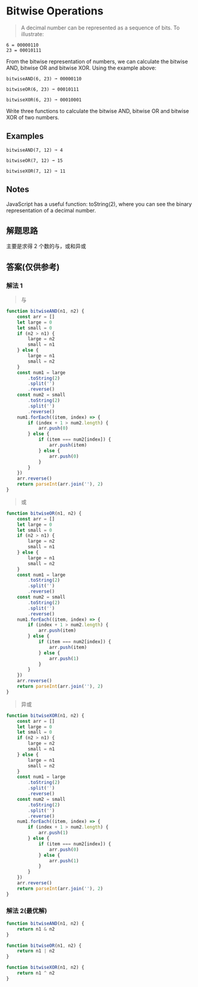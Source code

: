 <!--
 * @Author: wang_yechao
 * @Date: 2020-03-21 14:01:50
 -->

# Bitwise Operations

> A decimal number can be represented as a sequence of bits. To illustrate:

```
6 = 00000110
23 = 00010111
```

From the bitwise representation of numbers, we can calculate the bitwise AND, bitwise OR and bitwise XOR. Using the example above:

```
bitwiseAND(6, 23) ➞ 00000110

bitwiseOR(6, 23) ➞ 00010111

bitwiseXOR(6, 23) ➞ 00010001
```

Write three functions to calculate the bitwise AND, bitwise OR and bitwise XOR of two numbers.

## Examples

```
bitwiseAND(7, 12) ➞ 4

bitwiseOR(7, 12) ➞ 15

bitwiseXOR(7, 12) ➞ 11
```

## Notes

JavaScript has a useful function: toString(2), where you can see the binary representation of a decimal number.

## 解题思路

主要是求得 2 个数的与，或和异或

## 答案(仅供参考)

### 解法 1

> 与

```js
function bitwiseAND(n1, n2) {
    const arr = []
    let large = 0
    let small = 0
    if (n2 > n1) {
        large = n2
        small = n1
    } else {
        large = n1
        small = n2
    }
    const num1 = large
        .toString(2)
        .split('')
        .reverse()
    const num2 = small
        .toString(2)
        .split('')
        .reverse()
    num1.forEach((item, index) => {
        if (index + 1 > num2.length) {
            arr.push(0)
        } else {
            if (item === num2[index]) {
                arr.push(item)
            } else {
                arr.push(0)
            }
        }
    })
    arr.reverse()
    return parseInt(arr.join(''), 2)
}
```

> 或

```js
function bitwiseOR(n1, n2) {
    const arr = []
    let large = 0
    let small = 0
    if (n2 > n1) {
        large = n2
        small = n1
    } else {
        large = n1
        small = n2
    }
    const num1 = large
        .toString(2)
        .split('')
        .reverse()
    const num2 = small
        .toString(2)
        .split('')
        .reverse()
    num1.forEach((item, index) => {
        if (index + 1 > num2.length) {
            arr.push(item)
        } else {
            if (item === num2[index]) {
                arr.push(item)
            } else {
                arr.push(1)
            }
        }
    })
    arr.reverse()
    return parseInt(arr.join(''), 2)
}
```

> 异或

```js
function bitwiseXOR(n1, n2) {
    const arr = []
    let large = 0
    let small = 0
    if (n2 > n1) {
        large = n2
        small = n1
    } else {
        large = n1
        small = n2
    }
    const num1 = large
        .toString(2)
        .split('')
        .reverse()
    const num2 = small
        .toString(2)
        .split('')
        .reverse()
    num1.forEach((item, index) => {
        if (index + 1 > num2.length) {
            arr.push(1)
        } else {
            if (item === num2[index]) {
                arr.push(0)
            } else {
                arr.push(1)
            }
        }
    })
    arr.reverse()
    return parseInt(arr.join(''), 2)
}
```

### 解法 2(最优解)

```js
function bitwiseAND(n1, n2) {
    return n1 & n2
}

function bitwiseOR(n1, n2) {
    return n1 | n2
}

function bitwiseXOR(n1, n2) {
    return n1 ^ n2
}
```
